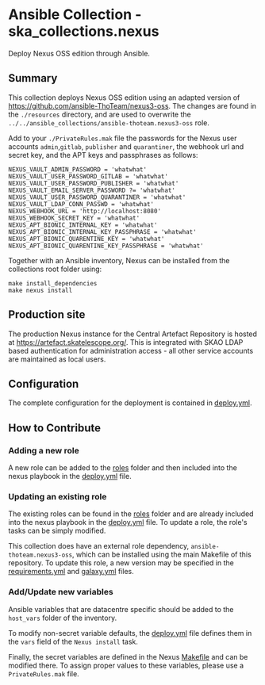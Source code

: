 # Ansible Collection - ska_collections.nexus

Deploy Nexus OSS edition through Ansible.

## Summary

This collection deploys Nexus OSS edition using an adapted version of https://github.com/ansible-ThoTeam/nexus3-oss. The changes are found in the `./resources` directory, and are used to overwrite the `../../ansible_collections/ansible-thoteam.nexus3-oss` role.

Add to your `./PrivateRules.mak` file the passwords for the Nexus user accounts `admin`,`gitlab`, `publisher` and `quarantiner`, the webhook url and secret key, and the APT keys and passphrases as follows:
```
NEXUS_VAULT_ADMIN_PASSWORD = 'whatwhat'
NEXUS_VAULT_USER_PASSWORD_GITLAB = 'whatwhat'
NEXUS_VAULT_USER_PASSWORD_PUBLISHER = 'whatwhat'
NEXUS_VAULT_EMAIL_SERVER_PASSWORD ?= 'whatwhat'
NEXUS_VAULT_USER_PASSWORD_QUARANTINER = 'whatwhat'
NEXUS_VAULT_LDAP_CONN_PASSWD = 'whatwhat'
NEXUS_WEBHOOK_URL = 'http://localhost:8080'
NEXUS_WEBHOOK_SECRET_KEY = 'whatwhat'
NEXUS_APT_BIONIC_INTERNAL_KEY = 'whatwhat'
NEXUS_APT_BIONIC_INTERNAL_KEY_PASSPHRASE = 'whatwhat'
NEXUS_APT_BIONIC_QUARENTINE_KEY = 'whatwhat'
NEXUS_APT_BIONIC_QUARENTINE_KEY_PASSPHRASE = 'whatwhat'
```

Together with an Ansible inventory, Nexus can be installed from the collections root folder using:
```
make install_dependencies
make nexus install
```

## Production site

The production Nexus instance for the Central Artefact Repository is hosted at https://artefact.skatelescope.org/.  This is integrated with SKAO LDAP based authentication for administration access - all other service accounts are maintained as local users.

## Configuration

The complete configuration for the deployment is contained in [deploy.yml](./playbooks/deploy.yml).

## How to Contribute

### Adding a new role
A new role can be added to the [roles](./roles/) folder and then included into the nexus playbook in the [deploy.yml](./playbooks/deploy.yml) file.

### Updating an existing role
The existing roles can be found in the [roles](./roles/) folder and are already included into the nexus playbook in the [deploy.yml](./playbooks/deploy.yml) file. To update a role, the role's tasks can be simply modified.

This collection does have an external role dependency, `ansible-thoteam.nexus3-oss`, which can be installed using the main Makefile of this repository. To update this role, a new version may be specified in the [requirements.yml](../../../requirements.yml) and [galaxy.yml](./galaxy.yml) files.

### Add/Update new variables
Ansible variables that are datacentre specific should be added to the `host_vars` folder of the inventory.

To modify non-secret variable defaults, the [deploy.yml](./playbooks/deploy.yml) file defines them in the `vars` field of the `Nexus install` task.

Finally, the secret variables are defined in the Nexus [Makefile](../../../resources/jobs/nexus.mk) and can be modified there. To assign proper values to these variables, please use a `PrivateRules.mak` file.